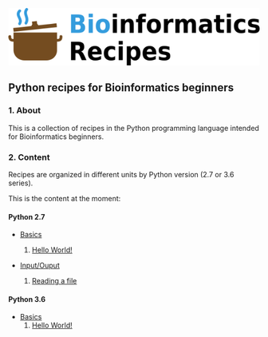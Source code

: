 ![Logo](media/recipes.png)

## Python recipes for Bioinformatics beginners

### 1. About

This is a collection of recipes in the Python programming language intended for Bioinformatics beginners.


### 2. Content

Recipes are organized in different units by Python version (2.7 or 3.6 series).

This is the content at the moment:

#### Python 2.7

* [Basics](2.7/basics/)
    1. [Hello World!](2.7/basics/1_Hello_World.md)

* [Input/Ouput](2.7/io/)
    1. [Reading a file](2.7/io/1_Reading_a_file.md)

#### Python 3.6

* [Basics](3.6/basics/)
    1. [Hello World!](3.6/basics/1_Hello_World.md)